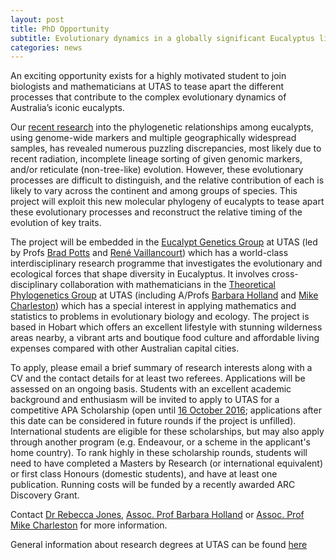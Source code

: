 ```yaml
---
layout: post
title: PhD Opportunity
subtitle: Evolutionary dynamics in a globally significant Eucalyptus lineage (U. TAS)
categories: news
---
```


An exciting opportunity exists for a highly motivated student to join biologists and mathematicians at UTAS to tease apart the different processes that contribute to the complex evolutionary dynamics of Australia’s iconic eucalypts.

Our [recent research](http://dx.doi.org/10.1016/j.ympev.2016.08.009) into the phylogenetic relationships among eucalypts, using genome-wide markers and multiple geographically widespread samples, has revealed numerous puzzling discrepancies, most likely due to recent radiation, incomplete lineage sorting of given genomic markers, and/or reticulate (non-tree-like) evolution.  However, these evolutionary processes are difficult to distinguish, and the relative contribution of each is likely to vary across the continent and among groups of species. This project will exploit this new molecular phylogeny of eucalypts to tease apart these evolutionary processes and reconstruct the relative timing of the evolution of key traits.

The project will be embedded in the [Eucalypt Genetics Group](http://www.eucalyptgenetics.com/) at UTAS (led by Profs [Brad Potts](http://www.utas.edu.au/profiles/staff/plant-science/Brad-Potts) and [René Vaillancourt](http://www.utas.edu.au/profiles/staff/plant-science/rene-vaillancourt)) which has a world-class interdisciplinary research programme that investigates the evolutionary and ecological forces that shape diversity in Eucalyptus. It involves cross-disciplinary collaboration with mathematicians in the [Theoretical Phylogenetics Group](http://www.maths.utas.edu.au/People/Holland/theoreticalPhylogenetics) at UTAS (including A/Profs [Barbara Holland](http://www.utas.edu.au/profiles/staff/maths-physics/Barbara-Holland) and [Mike Charleston](http://www.utas.edu.au/profiles/staff/maths-physics/Michael-Charleston)) which has a special interest in applying mathematics and statistics to problems in evolutionary biology and ecology. The project is based in Hobart which offers an excellent lifestyle with stunning wilderness areas nearby, a vibrant arts and boutique food culture and affordable living expenses compared with other Australian capital cities.

To apply, please email a brief summary of research interests along with a CV and the contact details for at least two referees. Applications will be assessed on an ongoing basis. Students with an excellent academic background and enthusiasm will be invited to apply to UTAS for a competitive APA Scholarship (open until [16 October 2016](http://www.utas.edu.au/research/degrees/scholarships); applications after this date can be considered in future rounds if the project is unfilled). International students are eligible for these scholarships, but may also apply through another program (e.g. Endeavour, or a scheme in the applicant's home country). To rank highly in these scholarship rounds, students will need to have completed a Masters by Research (or international equivalent) or first class Honours (domestic students), and have at least one publication. Running costs will be funded by a recently awarded ARC Discovery Grant.

Contact [Dr Rebecca Jones](mailto:rebecca.jones@utas.edu.au), [Assoc. Prof Barbara Holland](mailto:barbara.holland@utas.edu.au) or [Assoc. Prof Mike Charleston](mailto:mike.charleston@utas.edu.au) for more information.

General information about research degrees at UTAS can be found [here](http://www.utas.edu.au/research/degrees)
